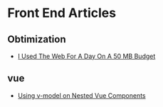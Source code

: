 # Front End Articles

## Obtimization

- [I Used The Web For A Day On A 50 MB Budget](https://www.smashingmagazine.com/2019/07/web-on-50mb-budget/ "https://www.smashingmagazine.com/2019/07/web-on-50mb-budget/")

## vue

- [Using v-model on Nested Vue Components](https://github.com/dunz/Articles.git, "Using v-model on Nested Vue Components")